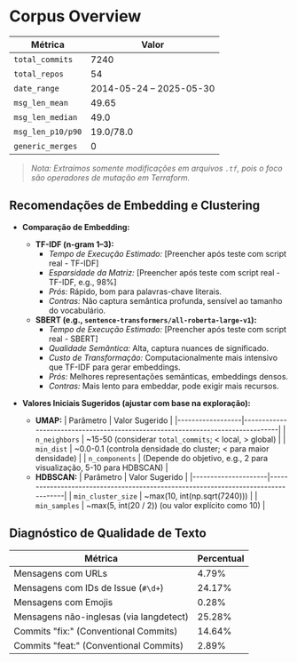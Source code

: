 # Corpus Overview
| Métrica                     | Valor                                      |
|-----------------------------|--------------------------------------------|
| `total_commits`             | 7240                         |
| `total_repos`               | 54                           |
| `date_range`                | 2014-05-24 – 2025-05-30                            |
| `msg_len_mean`              | 49.65                          |
| `msg_len_median`            | 49.0                        |
| `msg_len_p10/p90`           | 19.0/78.0                       |
| `generic_merges`            | 0                        | 

> _Nota: Extraímos somente modificações em arquivos `.tf`, pois o foco são operadores de mutação em Terraform._
## Recomendações de Embedding e Clustering
* **Comparação de Embedding:**
    * **TF-IDF (n-gram 1–3):**
        * *Tempo de Execução Estimado:* [Preencher após teste com script real - TF-IDF]
        * *Esparsidade da Matriz:* [Preencher após teste com script real - TF-IDF, e.g., 98%]
        * *Prós:* Rápido, bom para palavras-chave literais.
        * *Contras:* Não captura semântica profunda, sensível ao tamanho do vocabulário.
    * **SBERT (e.g., `sentence-transformers/all-roberta-large-v1`):**
        * *Tempo de Execução Estimado:* [Preencher após teste com script real - SBERT]
        * *Qualidade Semântica:* Alta, captura nuances de significado.
        * *Custo de Transformação:* Computacionalmente mais intensivo que TF-IDF para gerar embeddings.
        * *Prós:* Melhores representações semânticas, embeddings densos.
        * *Contras:* Mais lento para embeddar, pode exigir mais recursos.

* **Valores Iniciais Sugeridos (ajustar com base na exploração):**
    * **UMAP:**
      | Parâmetro        | Valor Sugerido                                                                 |
      |------------------|--------------------------------------------------------------------------------|
      | `n_neighbors`    | ~15-50 (considerar `total_commits`; < local, > global)                         |
      | `min_dist`       | ~0.0-0.1 (controla densidade do cluster; < para maior densidade)               |
      | `n_components`   | (Depende do objetivo, e.g., 2 para visualização, 5-10 para HDBSCAN)            |
    * **HDBSCAN:**
      | Parâmetro           | Valor Sugerido                                                                    |
      |---------------------|-----------------------------------------------------------------------------------|
      | `min_cluster_size`  | ~max(10, int(np.sqrt(7240))) |
      | `min_samples`       | ~max(5, int(20 / 2)) (ou valor explícito como 10) |


## Diagnóstico de Qualidade de Texto
| Métrica                                   | Percentual   |
|-------------------------------------------|--------------|
| Mensagens com URLs                        | 4.79%   |
| Mensagens com IDs de Issue (`#\d+`)       | 24.17% |
| Mensagens com Emojis                      | 0.28% |
| Mensagens não-inglesas (via langdetect)   | 25.28% |
| Commits "fix:" (Conventional Commits)     | 14.64%    |
| Commits "feat:" (Conventional Commits)    | 2.89%   |
